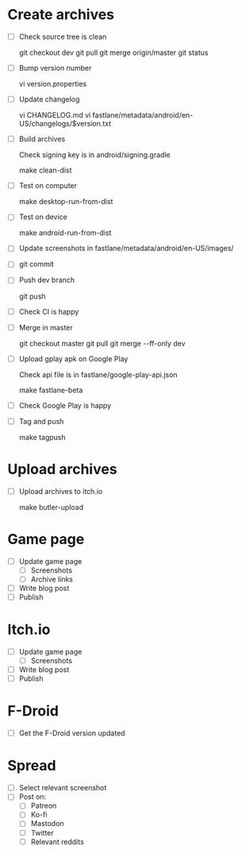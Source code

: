 # Create archives

- [ ] Check source tree is clean

    git checkout dev
    git pull
    git merge origin/master
    git status

- [ ] Bump version number

    vi version.properties

- [ ] Update changelog

    vi CHANGELOG.md
    vi fastlane/metadata/android/en-US/changelogs/$version.txt

- [ ] Build archives

    Check signing key is in android/signing.gradle

    make clean-dist

- [ ] Test on computer

    make desktop-run-from-dist

- [ ] Test on device

    make android-run-from-dist

- [ ] Update screenshots in fastlane/metadata/android/en-US/images/

- [ ] git commit

- [ ] Push dev branch

    git push

- [ ] Check CI is happy

- [ ] Merge in master

    git checkout master
    git pull
    git merge --ff-only dev

- [ ] Upload gplay apk on Google Play

    Check api file is in fastlane/google-play-api.json

    make fastlane-beta

- [ ] Check Google Play is happy

- [ ] Tag and push

    make tagpush

# Upload archives

- [ ] Upload archives to itch.io

    make butler-upload

# Game page

- [ ] Update game page
    - [ ] Screenshots
    - [ ] Archive links
- [ ] Write blog post
- [ ] Publish

# Itch.io

- [ ] Update game page
    - [ ] Screenshots
- [ ] Write blog post
- [ ] Publish

# F-Droid

- [ ] Get the F-Droid version updated

# Spread

- [ ] Select relevant screenshot
- [ ] Post on:
    - [ ] Patreon
    - [ ] Ko-fi
    - [ ] Mastodon
    - [ ] Twitter
    - [ ] Relevant reddits
